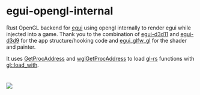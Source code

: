 # egui-opengl-internal
Rust OpenGL backend for [egui](https://github.com/emilk/egui) using opengl internally to render egui while injected into a game. Thank you to the combination of [egui-d3d11](https://github.com/sy1ntexx/egui-d3d11) and [egui-d3d9](https://github.com/unknowntrojan/egui-d3d9) for the app structure/hooking code and [egui_glfw_gl](https://github.com/cohaereo/egui_glfw_gl) for the shader and painter.

It uses [GetProcAddress](https://docs.rs/winapi/latest/winapi/um/libloaderapi/fn.GetProcAddress.html) and [wglGetProcAddress](https://docs.rs/winapi/latest/winapi/um/wingdi/fn.wglGetProcAddress.html) to load [gl-rs](https://github.com/brendanzab/gl-rs/) functions with [gl::load_with](https://docs.rs/gl/0.14.0/gl/fn.load_with.html).

#
![](media/PreviewEGUI.png)
